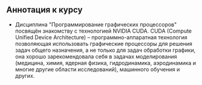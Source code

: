 ## Аннотация к курсу
- Дисциплина "Программирование графических процессоров" посвящён знакомству с технологией NVIDIA CUDA. CUDA (Compute Unified Device Architecture) – программно-аппаратная технология позволяющая использовать графические процессоры для решения задач общего назначения, а не только для задач обработки графики, она хорошо зарекомендовала себя в задачах моделирования (медицина, химия, ядерная физика, гидродинамика, аэродинамика и многие другие области исследований), машинного обучения и других.

